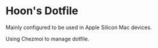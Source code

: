 # Hoon's Dotfile

Mainly configured to be used in Apple Silicon Mac devices.  

Using Chezmoi to manage dotfile.


